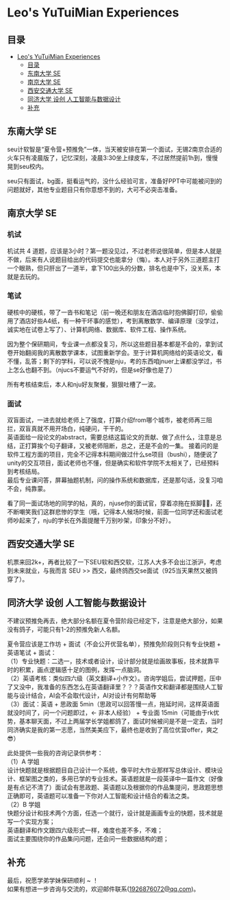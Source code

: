 # Leo's YuTuiMian Experiences

## 目录

-   [Leo's YuTuiMian Experiences](#leos-yutuimian-experiences)
    -   [目录](#目录)
    -   [东南大学 SE](#东南大学-SE)
    -   [南京大学 SE](#南京大学-SE)
    -   [西安交通大学 SE](#西安交通大学-SE)
    -   [同济大学 设创 人工智能与数据设计](#同济大学-设创-人工智能与数据设计)
    -   [补充](#补充)


## 东南大学 SE

seu计软智是“夏令营+预推免”一体，当天被安排在第一个面试，无锡2南京合适的火车只有凌晨版了，记忆深刻，凌晨3:30坐上绿皮车，不过居然提前1h到，慢慢晃到seu校内。<br/>

seu只有面试，bg面，挺看运气的，没什么经验可言，准备好PPT中可能被问到的问题就好，其他专业题目只有你意想不到的，大可不必突击准备。

## 南京大学 SE

### 机试

机试共 4 道题，应该是3小时？第一题没见过，不过老师说很简单，但是本人就是不做，后来有人说题目给出的代码提交也能拿分（悔）。本人对于另外三道题主打一个眼熟，但只肝出了一道半，拿下100出头的分数，排名也是中下，没关系，本就是去玩的。

### 笔试

硬核中的硬核，带了一沓书和笔记（前一晚还和朋友在酒店临时抱佛脚打印，偷偷用了酒店好些A4纸，有一种干坏事的感觉），考到离散数学、编译原理（没学过，诚实地在试卷上写了）、计算机网络、数据库、软件工程、操作系统。<br/>

因为整个保研期间，专业课一点都没复习，所以这些题目基本都是不会的，拿到试卷开始翻阅我的离散数学课本，试图重新学会。至于计算机网络给的英语论文，看不懂，乱答；剩下的学科，可以说不愧是nju，考的东西咱jnuer上课都没学过，书上怎么也翻不到。（njucs不要运气不好的，但是se好像也是了）<br/>

所有考核结束后，本人和nju好友聚餐，狠狠吐槽了一波。

### 面试

双盲面试，一进去就给老师上了强度，打算介绍from哪个城市，被老师再三阻拦，双盲真就不用开场白，纯硬问，干干的。<br/>
英语面给一段论文的abstract，需要总结这篇论文的贡献、做了点什么，注意是总结，正打算挨个句子翻译，又被老师阻断，总之，还是不会的一集。
接着问的是软件工程方面的项目，完全不记得本科期间做过什么se项目（bushi），随便说了unity的交互项目，面试老师也不懂，但是确实和软件学院不太相关了，已经预料到考核结局。<br/>
最后专业课问答，屏幕抽题机制，问的操作系统和数据库，还是那句话，没复习咱不会，纯靠蒙。<br/>

看了同一面试场地的同学的帖，真的，njuse你的面试官，穿着凉拖在抠脚🤷‍♀️，还不断嘲笑我们这群悲惨的学生（哦，记得本人候场时候，前面一位同学还和面试老师吵起来了，nju的学长在外面提醒千万别吵架，印象分不好）。

## 西安交通大学 SE

机票来回2k+，再者比较了一下SEU软和西交软，江苏人大多不会出江浙沪，考虑到未来就业，与我而言 SEU >> 西交，最终鸽西交se面试（925当天果然又被鸽穿了）。<br/>

## 同济大学 设创 人工智能与数据设计

不建议预推免再去，绝大部分名额在夏令营阶段已经定下，注意是绝大部分，如果没有鸽子，可能只有1-2的预推免新人名额。<br/>

夏令营应该是工作坊 + 面试（不会公开优营名单），预推免阶段则只有专业快题 + 英语笔试 + 面试：<br/>
（1）专业快题：二选一，技术或者设计，设计部分就是绘画故事板，技术就靠平时的积累，画点逻辑感十足的图例，发挥一点脑洞。<br/>
（2）英语考核：类似四六级（英文翻译+小作文）。咨询学姐后，尝试押题，压中了又没中，我准备的东西怎么在英语翻译里？？？英语作文和翻译都是围绕人工智能与设计结合，AI会不会取代设计，AI对设计有何帮助等<br/>
（3）面试：英语 + 思政面 5min（思政可以回答慢一点，拖延时间，这样英语面就没时间了，问一个问题即过，← 非本人经验） + 专业面 15min（可能由于rk优势，基本聊天面，不过上两届学长学姐都鸽了，面试时候被问是不是一定去，当时同济确实是我的第一志愿，当然美美应下，最终也是收到了高位优营offer，爽之😎）<br/>

此处提供一些我的咨询记录供参考：<br/>
（1）A 学姐<br/>
设计快题就是根据题目自己设计一个系统，像平时大作业那样写总体设计、模块设计、框架图之类的，多用已学的专业技术。英语题就是一段英译中一篇作文（好像是有点记不清了）面试会有思政题、英语题以及根据你的作品集提问，思政题思想正确即可，英语题可以准备一下你对人工智能和设计结合的看法之类。<br/>
（2）B 学姐<br/>
快题分设计和技术两个方面，任选一个就行，设计就是画画专业的快题，技术就是写一个实现方案；<br/>
英语翻译和作文跟四六级形式一样，难度也差不多，不难；<br/>
面试主要围绕你的作品集问问题，还会问一些数据结构的题；<br/>

## 补充
最后，祝愿学弟学妹保研顺利 ~ ！<br/>
如果有想进一步咨询与交流的，欢迎邮件联系(1926876072@qq.com)。
